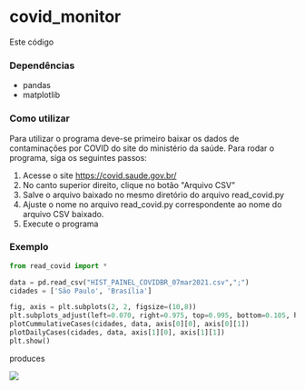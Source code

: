 # covid_monitor
Este código 

### Dependências
- pandas
- matplotlib

### Como utilizar

Para utilizar o programa deve-se primeiro baixar os dados de contaminações por COVID do site do ministério da saúde. Para rodar o programa, siga os seguintes passos:
1) Acesse o site https://covid.saude.gov.br/
2) No canto superior direito, clique no botão "Arquivo CSV"
3) Salve o arquivo baixado no mesmo diretório do arquivo read_covid.py
4) Ajuste o nome no arquivo read_covid.py correspondente ao nome do arquivo CSV baixado.
5) Execute o programa

### Exemplo

```python
from read_covid import *

data = pd.read_csv("HIST_PAINEL_COVIDBR_07mar2021.csv",";")
cidades = ['São Paulo', 'Brasília']

fig, axis = plt.subplots(2, 2, figsize=(10,8))
plt.subplots_adjust(left=0.070, right=0.975, top=0.995, bottom=0.105, hspace=0.340, wspace=0.240)
plotCummulativeCases(cidades, data, axis[0][0], axis[0][1])
plotDailyCases(cidades, data, axis[1][0], axis[1][1])
plt.show()
```

produces

![](https://nschloe.github.io/perfplot/concat.svg)
